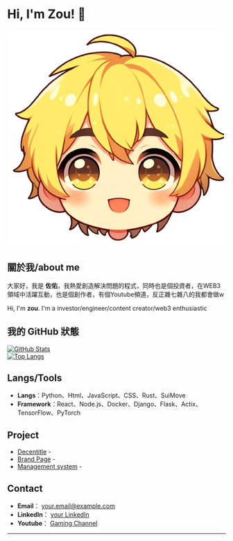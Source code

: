 # Hi, I'm Zou! 👋

![My Avatar](https://github.com/ZouBadCode/ZouBadCode/blob/main/NEWA-removebg-preview.png)

## 關於我/about me
大家好，我是 **佐佑**，我熱愛創造解決問題的程式，同時也是個投資者，在WEB3領域中活躍互動，也是個創作者，有個Youtube頻道，反正雜七雜八的我都會做w

Hi, I'm **zou**. I'm a investor/engineer/content creator/web3 enthusiastic

## 我的 GitHub 狀態
[![GitHub Stats](https://github-readme-stats.vercel.app/api?username=your_username&show_icons=true&theme=radical)](https://github.com/your_username)  
[![Top Langs](https://github-readme-stats.vercel.app/api/top-langs/?username=your_username&layout=compact&theme=radical)](https://github.com/your_username)

## Langs/Tools
- **Langs**：Python、Html、JavaScript、CSS、Rust、SuiMove
- **Framework**：React、Node.js、Docker、Django、Flask、Actix、TensorFlow、PyTorch


## Project
- [Decentitle](https://github.com/ZouBadCode/Decentitle) - 
- [Brand Page](https://github.com/ZouBadCode/freedomlifeS2_official_website) -
- [Management system](https://github.com/ZouBadCode/freedomlifeS2_system) - 

## Contact
- **Email**： [your.email@example.com](mailto:your.email@example.com)
- **LinkedIn**： [your LinkedIn](https://www.linkedin.com/in/yourprofile)
- **Youtube**： [Gaming Channel](https://www.youtube.com/@Zou_Gaming)

---
